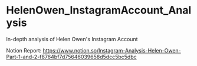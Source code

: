 # HelenOwen_InstagramAccount_Analysis
In-depth analysis of Helen Owen's Instagram Account


Notion Report: https://www.notion.so/Instagram-Analysis-Helen-Owen-Part-1-and-2-f8764bf7d75646039658d5dcc5bc5dbc
